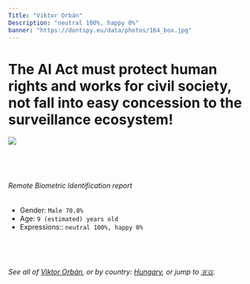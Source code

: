 ```yaml
---
Title: "Viktor Orbán"
Description: "neutral 100%, happy 0%"
banner: "https://dontspy.eu/data/photos/164_box.jpg"
---
```


# The AI Act must protect human rights and works for civil society, not fall into easy concession to the surveillance ecosystem!

<link rel="stylesheet" type="text/css" href="/css/blog.css" />

<div class="is-fake" hidden>

_This is a **fake picture**_, we collect these anyway [because the AI Act](why-deepfake) negotiation moves in a way that would create more mess in our lives! for a longer explanation, read [The Dual Threat: How Losing the Biometric Battle Fuels Deepfake Proliferation](/blog/the-dual-threat-how-losing-the-biometric-battle-fuels-deepfake-proliferation/)

</div>

<!-- <img src="https://dontspy.eu/data/photos/54_box.jpg" /> -->
<img src="https://dontspy.eu/data/photos/164_box.jpg" />

## <br>

###### Remote Biometric Identification report

* <span class="label">Gender:</span> `Male 70.8%`
* <span class="label">Age:</span> `9 (estimated) years old`
* <span class="label">Expressions::</span> `neutral 100%, happy 0%`

## <br>

###### See all of [Viktor Orbán](/policymaker#Viktor%20Orb%C3%A1n), or by country: [Hungary](/country#Hungary), or jump to [🇧🇬](/x/121).

## <br>